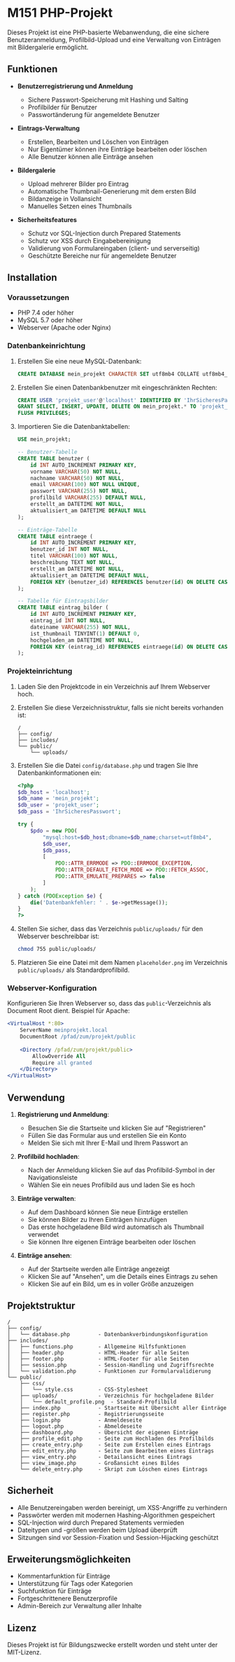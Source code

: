 # M151 PHP-Projekt

Dieses Projekt ist eine PHP-basierte Webanwendung, die eine sichere Benutzeranmeldung, Profilbild-Upload und eine Verwaltung von Einträgen mit Bildergalerie ermöglicht.

## Funktionen

- **Benutzerregistrierung und Anmeldung**
  - Sichere Passwort-Speicherung mit Hashing und Salting
  - Profilbilder für Benutzer
  - Passwortänderung für angemeldete Benutzer

- **Eintrags-Verwaltung**
  - Erstellen, Bearbeiten und Löschen von Einträgen
  - Nur Eigentümer können ihre Einträge bearbeiten oder löschen
  - Alle Benutzer können alle Einträge ansehen

- **Bildergalerie**
  - Upload mehrerer Bilder pro Eintrag
  - Automatische Thumbnail-Generierung mit dem ersten Bild
  - Bildanzeige in Vollansicht
  - Manuelles Setzen eines Thumbnails

- **Sicherheitsfeatures**
  - Schutz vor SQL-Injection durch Prepared Statements
  - Schutz vor XSS durch Eingabebereinigung
  - Validierung von Formulareingaben (client- und serverseitig)
  - Geschützte Bereiche nur für angemeldete Benutzer

## Installation

### Voraussetzungen

- PHP 7.4 oder höher
- MySQL 5.7 oder höher
- Webserver (Apache oder Nginx)

### Datenbankeinrichtung

1. Erstellen Sie eine neue MySQL-Datenbank:
   ```sql
   CREATE DATABASE mein_projekt CHARACTER SET utf8mb4 COLLATE utf8mb4_unicode_ci;
   ```

2. Erstellen Sie einen Datenbankbenutzer mit eingeschränkten Rechten:
   ```sql
   CREATE USER 'projekt_user'@'localhost' IDENTIFIED BY 'IhrSicheresPasswort';
   GRANT SELECT, INSERT, UPDATE, DELETE ON mein_projekt.* TO 'projekt_user'@'localhost';
   FLUSH PRIVILEGES;
   ```

3. Importieren Sie die Datenbanktabellen:
   ```sql
   USE mein_projekt;
   
   -- Benutzer-Tabelle
   CREATE TABLE benutzer (
       id INT AUTO_INCREMENT PRIMARY KEY,
       vorname VARCHAR(50) NOT NULL,
       nachname VARCHAR(50) NOT NULL,
       email VARCHAR(100) NOT NULL UNIQUE,
       passwort VARCHAR(255) NOT NULL,
       profilbild VARCHAR(255) DEFAULT NULL,
       erstellt_am DATETIME NOT NULL,
       aktualisiert_am DATETIME DEFAULT NULL
   );

   -- Einträge-Tabelle
   CREATE TABLE eintraege (
       id INT AUTO_INCREMENT PRIMARY KEY,
       benutzer_id INT NOT NULL,
       titel VARCHAR(100) NOT NULL,
       beschreibung TEXT NOT NULL,
       erstellt_am DATETIME NOT NULL,
       aktualisiert_am DATETIME DEFAULT NULL,
       FOREIGN KEY (benutzer_id) REFERENCES benutzer(id) ON DELETE CASCADE
   );

   -- Tabelle für Eintragsbilder
   CREATE TABLE eintrag_bilder (
       id INT AUTO_INCREMENT PRIMARY KEY,
       eintrag_id INT NOT NULL,
       dateiname VARCHAR(255) NOT NULL,
       ist_thumbnail TINYINT(1) DEFAULT 0,
       hochgeladen_am DATETIME NOT NULL,
       FOREIGN KEY (eintrag_id) REFERENCES eintraege(id) ON DELETE CASCADE
   );
   ```

### Projekteinrichtung

1. Laden Sie den Projektcode in ein Verzeichnis auf Ihrem Webserver hoch.

2. Erstellen Sie diese Verzeichnisstruktur, falls sie nicht bereits vorhanden ist:
   ```
   /
   ├── config/
   ├── includes/
   └── public/
       └── uploads/
   ```

3. Erstellen Sie die Datei `config/database.php` und tragen Sie Ihre Datenbankinformationen ein:
   ```php
   <?php
   $db_host = 'localhost';
   $db_name = 'mein_projekt';
   $db_user = 'projekt_user';
   $db_pass = 'IhrSicheresPasswort';
   
   try {
       $pdo = new PDO(
           "mysql:host=$db_host;dbname=$db_name;charset=utf8mb4",
           $db_user,
           $db_pass,
           [
               PDO::ATTR_ERRMODE => PDO::ERRMODE_EXCEPTION,
               PDO::ATTR_DEFAULT_FETCH_MODE => PDO::FETCH_ASSOC,
               PDO::ATTR_EMULATE_PREPARES => false
           ]
       );
   } catch (PDOException $e) {
       die('Datenbankfehler: ' . $e->getMessage());
   }
   ?>
   ```

4. Stellen Sie sicher, dass das Verzeichnis `public/uploads/` für den Webserver beschreibbar ist:
   ```bash
   chmod 755 public/uploads/
   ```

5. Platzieren Sie eine Datei mit dem Namen `placeholder.png` im Verzeichnis `public/uploads/` als Standardprofilbild.

### Webserver-Konfiguration

Konfigurieren Sie Ihren Webserver so, dass das `public`-Verzeichnis als Document Root dient. Beispiel für Apache:

```apache
<VirtualHost *:80>
    ServerName meinprojekt.local
    DocumentRoot /pfad/zum/projekt/public
    
    <Directory /pfad/zum/projekt/public>
        AllowOverride All
        Require all granted
    </Directory>
</VirtualHost>
```

## Verwendung

1. **Registrierung und Anmeldung**:
   - Besuchen Sie die Startseite und klicken Sie auf "Registrieren"
   - Füllen Sie das Formular aus und erstellen Sie ein Konto
   - Melden Sie sich mit Ihrer E-Mail und Ihrem Passwort an

2. **Profilbild hochladen**:
   - Nach der Anmeldung klicken Sie auf das Profilbild-Symbol in der Navigationsleiste
   - Wählen Sie ein neues Profilbild aus und laden Sie es hoch

3. **Einträge verwalten**:
   - Auf dem Dashboard können Sie neue Einträge erstellen
   - Sie können Bilder zu Ihren Einträgen hinzufügen
   - Das erste hochgeladene Bild wird automatisch als Thumbnail verwendet
   - Sie können Ihre eigenen Einträge bearbeiten oder löschen

4. **Einträge ansehen**:
   - Auf der Startseite werden alle Einträge angezeigt
   - Klicken Sie auf "Ansehen", um die Details eines Eintrags zu sehen
   - Klicken Sie auf ein Bild, um es in voller Größe anzuzeigen

## Projektstruktur

```
/
├── config/
│   └── database.php         - Datenbankverbindungskonfiguration
├── includes/
│   ├── functions.php        - Allgemeine Hilfsfunktionen
│   ├── header.php           - HTML-Header für alle Seiten
│   ├── footer.php           - HTML-Footer für alle Seiten
│   ├── session.php          - Session-Handling und Zugriffsrechte
│   └── validation.php       - Funktionen zur Formularvalidierung
└── public/
    ├── css/
    │   └── style.css        - CSS-Stylesheet
    ├── uploads/             - Verzeichnis für hochgeladene Bilder
    │   └── default_profile.png  - Standard-Profilbild
    ├── index.php            - Startseite mit Übersicht aller Einträge
    ├── register.php         - Registrierungsseite
    ├── login.php            - Anmeldeseite
    ├── logout.php           - Abmeldeseite
    ├── dashboard.php        - Übersicht der eigenen Einträge
    ├── profile_edit.php     - Seite zum Hochladen des Profilbilds
    ├── create_entry.php     - Seite zum Erstellen eines Eintrags
    ├── edit_entry.php       - Seite zum Bearbeiten eines Eintrags
    ├── view_entry.php       - Detailansicht eines Eintrags
    ├── view_image.php       - Großansicht eines Bildes
    └── delete_entry.php     - Skript zum Löschen eines Eintrags
```

## Sicherheit

- Alle Benutzereingaben werden bereinigt, um XSS-Angriffe zu verhindern
- Passwörter werden mit modernen Hashing-Algorithmen gespeichert
- SQL-Injection wird durch Prepared Statements vermieden
- Dateitypen und -größen werden beim Upload überprüft
- Sitzungen sind vor Session-Fixation und Session-Hijacking geschützt

## Erweiterungsmöglichkeiten

- Kommentarfunktion für Einträge
- Unterstützung für Tags oder Kategorien
- Suchfunktion für Einträge
- Fortgeschrittenere Benutzerprofile
- Admin-Bereich zur Verwaltung aller Inhalte

## Lizenz

Dieses Projekt ist für Bildungszwecke erstellt worden und steht unter der MIT-Lizenz.
